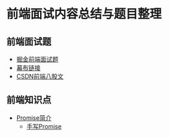# 前端面试内容总结与题目整理

## 前端面试题
- [掘金前端面试题](https://juejin.cn/post/6844904115428917255)
- [幕布链接](https://mubu.com/app/edit/home/7TKuhf0HDQo)
- [CSDN前端八股文](https://blog.csdn.net/qq_59079803/article/details/124992321)

## 前端知识点
 - [Promise简介](https://github.com/pupu22/FrontEnd-interview/blob/main/%E5%89%8D%E7%AB%AF%E7%9F%A5%E8%AF%86/Promise.md)
   - [手写Promise]()
